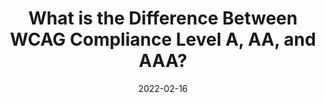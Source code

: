 ---
date: 2022-02-16
publisher: skynet_lv
tags:
  - accessibility
  - wcag
target_url: https://www.skynettechnologies.com/blog/what-difference-between-wcag-compliance-level-aa-and-aaa
title: What is the Difference Between WCAG Compliance Level A, AA, and AAA?
---